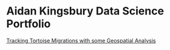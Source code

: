 # Aidan Kingsbury Data Science Portfolio
[Tracking Tortoise Migrations with some Geospatial Analysis](https://Akingz123.github.io/Portfolio/Project_02.html)
